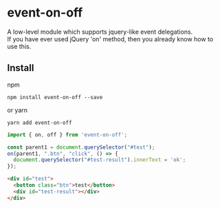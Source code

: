 # event-on-off
A low-level module which supports jquery-like event delegations.<br>
If you have ever used jQuery 'on' method, then you already know how to use this.

## Install

npm

```
npm install event-on-off --save
```

or yarn

```
yarn add event-on-off
```


```js
import { on, off } from 'event-on-off';

const parent1 = document.querySelector("#test");
on(parent1, ".btn", "click", () => {
  document.querySelector("#test-result").innerText = 'ok';
});
```

```html
<div id="test">
  <button class="btn">test</button>
  <div id="test-result"></div>
</div>
```
